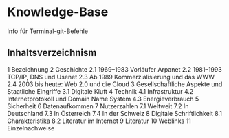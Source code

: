 # Knowledge-Base
Info für Terminal-git-Befehle

## Inhaltsverzeichnism ##
1	Bezeichnung
2	Geschichte
2.1	1969–1983 Vorläufer Arpanet
2.2	1981–1993 TCP/IP, DNS und Usenet
2.3	Ab 1989 Kommerzialisierung und das WWW
2.4	2003 bis heute: Web 2.0 und die Cloud
3	Gesellschaftliche Aspekte und Staatliche Eingriffe
3.1	Digitale Kluft
4	Technik
4.1	Infrastruktur
4.2	Internetprotokoll und Domain Name System
4.3	Energieverbrauch
5	Sicherheit
6	Datenaufkommen
7	Nutzerzahlen
7.1	Weltweit
7.2	In Deutschland
7.3	In Österreich
7.4	In der Schweiz
8	Digitale Schriftlichkeit
8.1	Charakteristika
8.2	Literatur im Internet
9	Literatur
10	Weblinks
11	Einzelnachweise